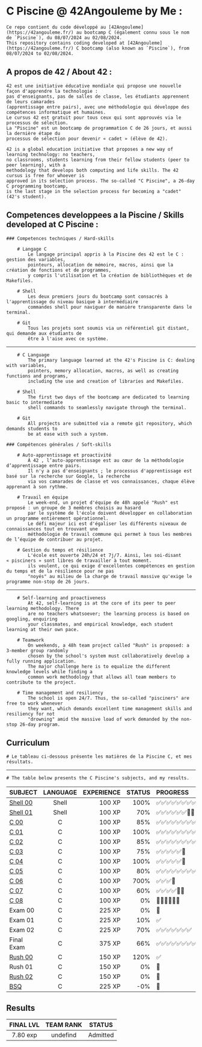 # C Piscine @ 42Angouleme by Me :
	Ce repo contient du code développé au [42Angouleme](https://42angouleme.fr/) au bootcamp C (également connu sous le nom de `Piscine`), du 08/07/2024 au 02/08/2024.
	This repository contains coding developed at [42Angouleme](https://42angouleme.fr/) C bootcamp (also known as `Piscine`), from 08/07/2024 to 02/08/2024.

## A propos de 42 / About 42 :
	42 est une initiative éducative mondiale qui propose une nouvelle façon d'apprendre la technologie :
	pas d'enseignants, pas de salles de classe, les étudiants apprennent de leurs camarades
	(apprentissage entre pairs), avec une méthodologie qui développe des compétences informatique et humaines.
	Le cursus 42 est gratuit pour tous ceux qui sont approuvés via le processus de sélection.
	La "Piscine" est un bootcamp de programmation C de 26 jours, et aussi la dernière étape du
	processus de sélection pour devenir « cadet » (élève de 42).

	42 is a global education initiative that proposes a new way of learning technology: no teachers,
	no classrooms, students learning from their fellow students (peer to peer learning), with a
	methodology that develops both computing and life skills. The 42 cursus is free for whoever is
	approved in its selection process. The so-called "C Piscine", a 26-day C programming bootcamp,
	is the last stage in the selection process for becoming a "cadet" (42's student). 

## Competences developpees a la Piscine / Skills developed at C Piscine :

	### Competences techniques / Hard-skills

		# Langage C
			Le langage principal appris à la Piscine des 42 est le C : gestion des variables,
			pointeurs, allocation de mémoire, macros, ainsi que la création de fonctions et de programmes,
			y compris l'utilisation et la création de bibliothèques et de Makefiles.

		# Shell
			Les deux premiers jours du bootcamp sont consacrés à l'apprentissage du niveau basique à intermédiaire
			commandes shell pour naviguer de manière transparente dans le terminal.

		# Git
			Tous les projets sont soumis via un référentiel git distant, qui demande aux étudiants de
			être à l'aise avec ce système.
----------------------------------------------------------------------------------------------------------------------------------

		# C Language
			The primary language learned at the 42's Piscine is C: dealing with variables,
			pointers, memory allocation, macros, as well as creating functions and programs,
			including the use and creation of libraries and Makefiles.

		# Shell
			The first two days of the bootcamp are dedicated to learning basic to intermediate
			shell commands to seamlessly navigate through the terminal.

		# Git
			All projects are submitted via a remote git repository, which demands students to
			be at ease with such a system.

	### Compétences générales / Soft-skills

		# Auto-apprentissage et proactivité
			À 42 , l’auto-apprentissage est au cœur de la méthodologie d’apprentissage entre pairs.
			Il n'y a pas d'enseignants ; le processus d'apprentissage est basé sur la recherche sur Google, la recherche
			via vos camarades de classe et vos connaissances, chaque élève apprenant à son rythme.

		# Travail en équipe
			Le week-end, un projet d'équipe de 48h appelé "Rush" est proposé : un groupe de 3 membres choisis au hasard
			par le système de l'école doivent développer en collaboration un programme entièrement opérationnel.
			Le défi majeur ici est d'égaliser les différents niveaux de connaissances tout en trouvant une
			méthodologie de travail commune qui permet à tous les membres de l’équipe de contribuer au projet.

		# Gestion du temps et résilience
			L'école est ouverte 24h/24 et 7j/7. Ainsi, les soi-disant « pisciners » sont libres de travailler à tout moment.
			ils veulent, ce qui exige d'excellentes compétences en gestion du temps et de la résilience pour ne pas
			"noyés" au milieu de la charge de travail massive qu'exige le programme non-stop de 26 jours.	

----------------------------------------------------------------------------------------------------------------------------------

		# Self-learning and proactiveness
			At 42, self-learning is at the core of its peer to peer learning methodology. There
			are no teachers whatsoever; the learning process is based on googling, enquiring
			your classmates, and empirical knowledge, each student learning at their own pace.

		# Teamwork
			On weekends, a 48h team project called "Rush" is proposed: a 3-member group randomly
			chosen by the school's system must collaboratively develop a fully running application.
			The major challenge here is to equalize the different knowledge levels while finding a
			common work methodology that allows all team members to contribute to the project.

		# Time management and resiliency
			The school is open 24/7. Thus, the so-called "pisciners" are free to work whenever
			they want, which demands excellent time management skills and resiliency for not
			"drowning" amid the massive load of work demanded by the non-stop 26-day program.

## Curriculum

	# Le tableau ci-dessous présente les matières de la Piscine C, et mes résultats.
----------------------------------------------------------------------------------------------------------------------------------

	# The table below presents the C Piscine's subjects, and my results.

|SUBJECT			|LANGUAGE	|EXPERIENCE	|STATUS		|PROGRESS
|:--				|:-:		|--:		|--:		|:--
|[Shell 00](./shell00)		|Shell		|100 XP		|100%		|✅✅✅✅✅✅✅✅✅✅
|[Shell 01](./shell01)		|Shell		|100 XP		|70%		|✅✅✅✅✅✅🔲🔲
|[C 00](./C00)			|C			|100 XP		|85%	|✅✅✅✅✅✅✅✅🔲
|[C 01](./C01)			|C			|100 XP		|100%	|✅✅✅✅✅✅✅✅✅
|[C 02](./C02)			|C			|100 XP		|85%	|✅✅✅✅✅✅✅✅✅✅✅🔲🔲
|[C 03](./C03)			|C			|100 XP		|75%	|✅✅✅✅✅🔲
|[C 04](./C04)			|C			|100 XP		|100%	|✅✅✅✅✅🔲
|[C 05](./C05)			|C			|100 XP		|80%	|✅✅✅✅✅✅✅✅🔲
|[C 06](./C06)			|C			|100 XP		|700%	|✅✅✅🔲
|[C 07](./C07)			|C			|100 XP		|60%	|✅✅✅✅🔲🔲
|[C 08](./C08)			|C			|100 XP		|0%	|🔲🔲🔲🔲🔲🔲
|Exam 00			|C			|225 XP		|0%	|🔲
|Exam 01			|C			|225 XP		|10%	|✅
|Exam 02			|C			|225 XP		|70%	|✅✅✅✅✅✅✅
|Final Exam			|C			|375 XP		|66%	|✅✅✅✅✅✅✅✅✅✅✅
|[Rush 00](./Rush00)		|C			|150 XP		|120% 	|✅
|Rush 01		|C			|150 XP		|0%	|🔲
|[Rush 02](./Rush02)		|C			|150 XP		|0% 	|🔲
|[BSQ](./BSQ)			|C			|225 XP		|-0%	|🔲

## Results

|FINAL LVL	| TEAM RANK	  |STATUS
|:-:		|:-----------:|:--:
|7.80 exp	|   undefind	 	    |Admitted
